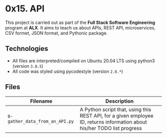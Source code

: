 # 0x15. API
This project is carried out as part of the **Full Stack Software Engineering** program at **ALX**. It aims to teach us about APIs, REST API, microservices, CSV formet, JSON format, and Pythonic package.

## Technologies
* All files are interpreted/compiled on Ubuntu 20.04 LTS using python3 (version `3.8.5`)
* All code was styled using pycodestyle (version `2.8.*`)

## Files

| Filename | Description |
| -------- | ----------- |
| `0-gather_data_from_an_API.py` | A Python script that, using this REST API, for a given employee ID, returns information about his/her TODO list progress |

